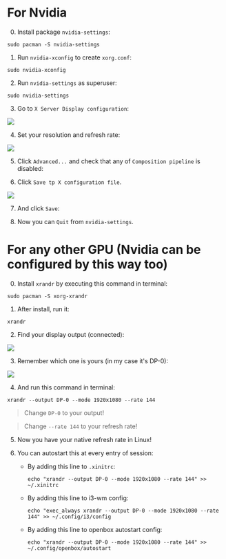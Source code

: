 # For Nvidia

0. Install package `nvidia-settings`:

```
sudo pacman -S nvidia-settings
```

1. Run `nvidia-xconfig` to create `xorg.conf`:

```
sudo nvidia-xconfig
```

2. Run `nvidia-settings` as superuser:

```
sudo nvidia-settings
```

3. Go to `X Server Display configuration`:

![](https://vudek.s-ul.eu/MWEWsMzQ)

4. Set your resolution and refresh rate:

![](https://vudek.s-ul.eu/YGmgrv8I)

5. Click `Advanced...` and check that any of `Composition pipeline` is disabled:

6. Click `Save tp X configuration file`.

![](https://vudek.s-ul.eu/hTdiJViW)

7. And click `Save`:

8. Now you can `Quit` from `nvidia-settings`.

# For any other GPU (Nvidia can be configured by this way too)

0. Install `xrandr` by executing this command in terminal:

```
sudo pacman -S xorg-xrandr
```
1. After install, run it:
```
xrandr
```
2. Find your display output (connected):

![](https://vudek.s-ul.eu/RhRvOGbo)

3. Remember which one is yours (in my case it's DP-0):

![](https://vudek.s-ul.eu/OUY56n37)

4. And run this command in terminal:

```
xrandr --output DP-0 --mode 1920x1080 --rate 144
```

> Change `DP-0` to your output!

> Change `--rate 144` to your refresh rate!  

5. Now you have your native refresh rate in Linux!

6. You can autostart this at every entry of session:
   - By adding this line to `.xinitrc`:
     ```
     echo "xrandr --output DP-0 --mode 1920x1080 --rate 144" >> ~/.xinitrc
     ```
   - By adding this line to i3-wm config:
     ```
     echo "exec_always xrandr --output DP-0 --mode 1920x1080 --rate 144" >> ~/.config/i3/config
     ```
   - By adding this line to openbox autostart config:
     ```
     echo "xrandr --output DP-0 --mode 1920x1080 --rate 144" >> ~/.config/openbox/autostart
     ```
